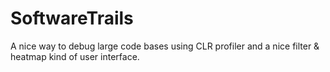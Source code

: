 # SoftwareTrails
A nice way to debug large code bases using CLR profiler and a nice filter &amp; heatmap kind of user interface.
